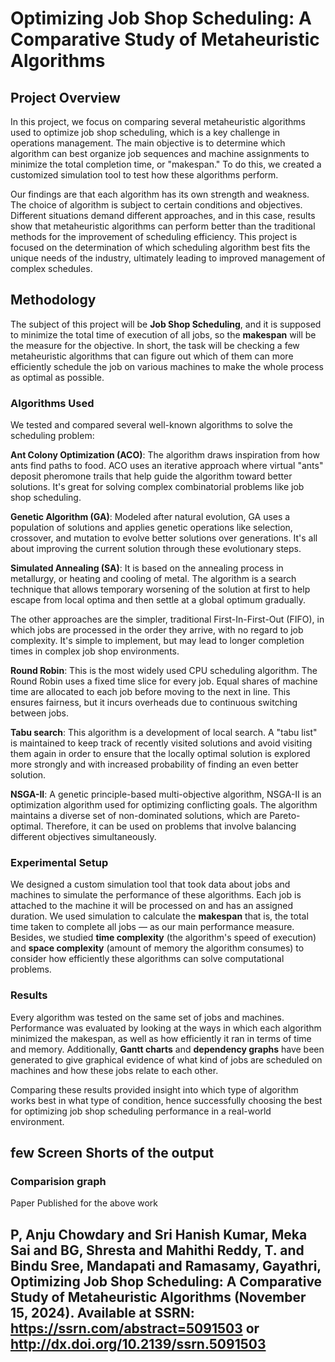 # **Optimizing Job Shop Scheduling: A Comparative Study of Metaheuristic Algorithms**

## Project Overview

In this project, we focus on comparing several metaheuristic algorithms used to optimize job shop scheduling, which is a key challenge in operations management. The main objective is to determine which algorithm can best organize job sequences and machine assignments to minimize the total completion time, or "makespan." To do this, we created a customized simulation tool to test how these algorithms perform.

Our findings are that each algorithm has its own strength and weakness. The choice of algorithm is subject to certain conditions and objectives. Different situations demand different approaches, and in this case, results show that metaheuristic algorithms can perform better than the traditional methods for the improvement of scheduling efficiency. This project is focused on the determination of which scheduling algorithm best fits the unique needs of the industry, ultimately leading to improved management of complex schedules.


## Methodology

The subject of this project will be **Job Shop Scheduling**, and it is supposed to minimize the total time of execution of all jobs, so the **makespan** will be the measure for the objective. In short, the task will be checking a few metaheuristic algorithms that can figure out which of them can more efficiently schedule the job on various machines to make the whole process as optimal as possible.

### Algorithms Used

We tested and compared several well-known algorithms to solve the scheduling problem:

**Ant Colony Optimization (ACO)**: The algorithm draws inspiration from how ants find paths to food. ACO uses an iterative approach where virtual "ants" deposit pheromone trails that help guide the algorithm toward better solutions. It's great for solving complex combinatorial problems like job shop scheduling.

**Genetic Algorithm (GA)**: Modeled after natural evolution, GA uses a population of solutions and applies genetic operations like selection, crossover, and mutation to evolve better solutions over generations. It's all about improving the current solution through these evolutionary steps.

**Simulated Annealing (SA)**: It is based on the annealing process in metallurgy, or heating and cooling of metal. The algorithm is a search technique that allows temporary worsening of the solution at first to help escape from local optima and then settle at a global optimum gradually.

The other approaches are the simpler, traditional First-In-First-Out (FIFO), in which jobs are processed in the order they arrive, with no regard to job complexity. It's simple to implement, but may lead to longer completion times in complex job shop environments.

**Round Robin**: This is the most widely used CPU scheduling algorithm. The Round Robin uses a fixed time slice for every job. Equal shares of machine time are allocated to each job before moving to the next in line. This ensures fairness, but it incurs overheads due to continuous switching between jobs.

**Tabu search**: This algorithm is a development of local search. A "tabu list" is maintained to keep track of recently visited solutions and avoid visiting them again in order to ensure that the locally optimal solution is explored more strongly and with increased probability of finding an even better solution.

**NSGA-II**: A genetic principle-based multi-objective algorithm, NSGA-II is an optimization algorithm used for optimizing conflicting goals. The algorithm maintains a diverse set of non-dominated solutions, which are Pareto-optimal. Therefore, it can be used on problems that involve balancing different objectives simultaneously.

### Experimental Setup

We designed a custom simulation tool that took data about jobs and machines to simulate the performance of these algorithms. Each job is attached to the machine it will be processed on and has an assigned duration. We used simulation to calculate the **makespan** that is, the total time taken to complete all jobs — as our main performance measure. Besides, we studied **time complexity** (the algorithm's speed of execution) and **space complexity** (amount of memory the algorithm consumes) to consider how efficiently these algorithms can solve computational problems.

### Results

Every algorithm was tested on the same set of jobs and machines. Performance was evaluated by looking at the ways in which each algorithm minimized the makespan, as well as how efficiently it ran in terms of time and memory. Additionally, **Gantt charts** and **dependency graphs** have been generated to give graphical evidence of what kind of jobs are scheduled on machines and how these jobs relate to each other.

Comparing these results provided insight into which type of algorithm works best in what type of condition, hence successfully choosing the best for optimizing job shop scheduling performance in a real-world environment.

## few Screen Shorts of the output

### Comparision graph
























Paper Published for the above work
## **P, Anju Chowdary and Sri Hanish Kumar, Meka Sai and BG, Shresta and Mahithi Reddy, T. and Bindu Sree, Mandapati and Ramasamy, Gayathri, Optimizing Job Shop Scheduling: A Comparative Study of Metaheuristic Algorithms (November 15, 2024). Available at SSRN: https://ssrn.com/abstract=5091503 or http://dx.doi.org/10.2139/ssrn.5091503**
